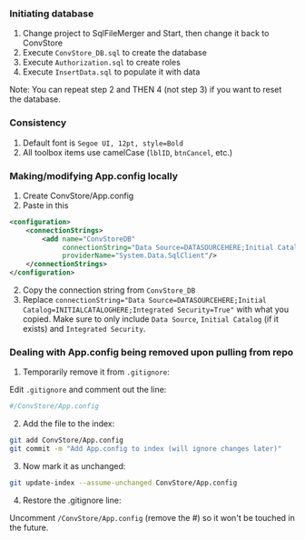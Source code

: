 ### Initiating database
1. Change project to SqlFileMerger and Start, then change it back to ConvStore
2. Execute `ConvStore_DB.sql` to create the database
3. Execute `Authorization.sql` to create roles
4. Execute `InsertData.sql` to populate it with data
   
Note: You can repeat step 2 and THEN 4 (not step 3) if you want to reset the database.

### Consistency
1. Default font is `Segoe UI, 12pt, style=Bold`
2. All toolbox items use camelCase (`lblID`, `btnCancel`, etc.)

### Making/modifying App.config locally
1. Create ConvStore/App.config
2. Paste in this
```xml
<configuration>
	<connectionStrings>
		<add name="ConvStoreDB"
			 connectionString="Data Source=DATASOURCEHERE;Initial Catalog=INITIALCATALOGHERE;Integrated Security=True"
			 providerName="System.Data.SqlClient"/>
	</connectionStrings>
</configuration>
```
2. Copy the connection string from `ConvStore_DB`
3. Replace `connectionString="Data Source=DATASOURCEHERE;Initial Catalog=INITIALCATALOGHERE;Integrated Security=True"` with what you copied. Make sure to only include `Data Source`, `Initial Catalog` (if it exists) and `Integrated Security`.

### Dealing with App.config being removed upon pulling from repo
1. Temporarily remove it from `.gitignore`:

Edit `.gitignore` and comment out the line:
```bash
#/ConvStore/App.config
```
2. Add the file to the index:
```bash
git add ConvStore/App.config
git commit -m "Add App.config to index (will ignore changes later)"
```
3. Now mark it as unchanged:
```bash
git update-index --assume-unchanged ConvStore/App.config
```
4. Restore the .gitignore line:

Uncomment `/ConvStore/App.config` (remove the #) so it won't be touched in the future.
